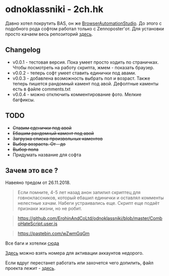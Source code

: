 # odnoklassniki - 2ch.hk
Давно хотел покрутить BAS, он же [BrowserAutomationStudio](https://bablosoft.com/shop/BrowserAutomationStudio).
До этого с подобного рода софтом работал только с Zennoposter'от.
Для установки просто качаем весь репозиторий [здесь](https://github.com/webcamguide/odnoklassniki/archive/master.zip).

## Changelog
* v0.0.1 - тестовая версия. Пока умеет просто ходить по страничках. Чтобы посмотреть на работу скрипта, жмем - показать браузер.
* v0.0.2 - теперь софт умеет ставить единички под авами.
* v0.0.3 - добавлена возможность выбрать пол и возраст. Также теперь пишется рандомный камент под авой. Дефолтные каменты есть в файле comments.txt
* v0.0.4 - можно отключить комментирование фото. Мелкие багфиксы.

## TODO
* ~~Ставим еденички под авой~~
* ~~Ебашим рандомный камент под авой~~
* ~~Загрузка списка произвольных каментов~~
* ~~Выбор возраста. От - до~~
* ~~Выбор пола~~
* Придумать название для софта

## Зачем это все ?
Навеяно тредом от 26.11.2018.
> Если помните, 4-5 лет назад анон запилил скриптец для говноклассников, который ебашил единички и оставлял комменты нелестные хачам. Набеги устраивались еще. Скрипт еще подаёт признаки жизни, но не робит.

> https://github.com/ErohinAndCoLtd/odnoklassniki/blob/master/ComboHateScript.user.js

> https://pastebin.com/wZwmGqGm

Все баги и хотелки [сюда](https://github.com/webcamguide/odnoklassniki/issues)

[Здесь](http://simsms.org/) можно взять номера для активации аккаунтов недорого.

Если вдруг перестанет работать или захочется чего допилить, файл проекта лежит - [здесь](https://raw.githubusercontent.com/webcamguide/odnoklassniki/master/data/project.xml).